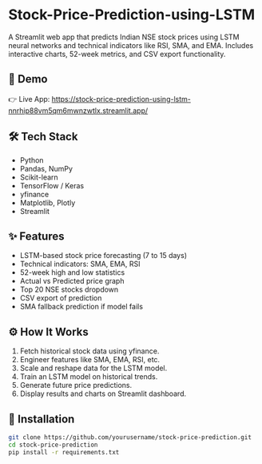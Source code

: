 # Stock-Price-Prediction-using-LSTM
A Streamlit web app that predicts Indian NSE stock prices using LSTM neural networks and technical indicators like RSI, SMA, and EMA. Includes interactive charts, 52-week metrics, and CSV export functionality.

## 🎥 Demo

👉 Live App: https://stock-price-prediction-using-lstm-nnrhip88vm5qm6mwnzwtlx.streamlit.app/

## 🛠️ Tech Stack

- Python
- Pandas, NumPy
- Scikit-learn
- TensorFlow / Keras
- yfinance
- Matplotlib, Plotly
- Streamlit

## ✨ Features

- LSTM-based stock price forecasting (7 to 15 days)
- Technical indicators: SMA, EMA, RSI
- 52-week high and low statistics
- Actual vs Predicted price graph
- Top 20 NSE stocks dropdown
- CSV export of prediction
- SMA fallback prediction if model fails

## ⚙️ How It Works

1. Fetch historical stock data using yfinance.
2. Engineer features like SMA, EMA, RSI, etc.
3. Scale and reshape data for the LSTM model.
4. Train an LSTM model on historical trends.
5. Generate future price predictions.
6. Display results and charts on Streamlit dashboard.

## 🧩 Installation

```bash
git clone https://github.com/yourusername/stock-price-prediction.git
cd stock-price-prediction
pip install -r requirements.txt

